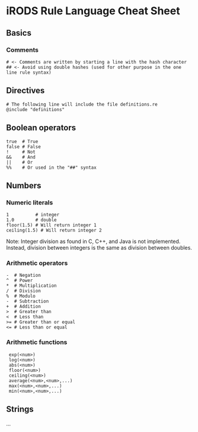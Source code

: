 # iRODS Rule Language Cheat Sheet

## Basics

### Comments

````
# <- Comments are written by starting a line with the hash character
## <- Avoid using double hashes (used for other purpose in the one line rule syntax)
````

## Directives

````
# The following line will include the file definitions.re
@include "definitions" 
````

## Boolean operators

````
true  # True
false # False
!     # Not
&&    # And
||    # Or
%%    # Or used in the "##" syntax
````

## Numbers

### Numeric literals
````
1          # integer
1.0        # double
floor(1.5) # Will return integer 1
ceiling(1.5) # Will return integer 2
````
Note: Integer division as found in C, C++, and Java is not implemented. Instead, division between integers is the same as division between doubles.

### Arithmetic operators
````
-  # Negation
^  # Power
*  # Multiplication 
/  # Division 
%  # Modulo
-  # Subtraction 
+  # Addition
>  # Greater than
<  # Less than
>= # Greater than or equal
<= # Less than or equal
````

### Arithmetic functions
````
 exp(<num>)
 log(<num>)
 abs(<num>)
 floor(<num>)
 ceiling(<num>)
 average(<num>,<num>,...)
 max(<num>,<num>,...)
 min(<num>,<num>,...)
 ````

## Strings

...
